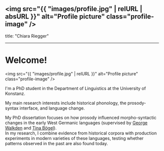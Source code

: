<img src="{{ "images/profile.jpg" | relURL | absURL }}" alt="Profile picture" class="profile-image" />
---
title: "Chiara Riegger"

---

# Welcome!

<img src="{{ "images/profile.jpg" | relURL }}" alt="Profile picture" class="profile-image" />




I'm a PhD student in the Department of Linguistics at the University of Konstanz.  

My main research interests include historical phonology, the prosody-syntax interface, and language change.

My PhD dissertation focuses on how prosody influenced morpho-syntactic changes in the early West Germanic languages (supervised by [George Walkden](http://walkden.space) and [Tina Bögel](https://ling.sprachwiss.uni-konstanz.de/pages/home/boegel/)).  
  In my research, I combine evidence from historical corpora with production experiments in modern varieties of these languages, testing whether patterns observed in the past are also found today.
